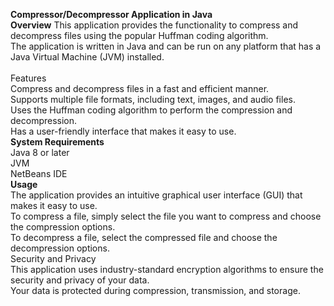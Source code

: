<b>Compressor/Decompressor Application in Java</b>
<br>
<b>Overview</b>
This application provides the functionality to compress and decompress files using the popular Huffman coding algorithm.
<br>
The application is written in Java and can be run on any platform that has a Java Virtual Machine (JVM) installed.
<br>
<br>
Features
<br>
Compress and decompress files in a fast and efficient manner.
<br>
Supports multiple file formats, including text, images, and audio files.
<br>
Uses the Huffman coding algorithm to perform the compression and decompression.
<br>
Has a user-friendly interface that makes it easy to use.
<br>
<b>System Requirements</b>
<br>
Java 8 or later
<br>
JVM
<br>
NetBeans IDE
<br>
</b>
<b>Usage</b>
<br>
The application provides an intuitive graphical user interface (GUI) that makes it easy to use. 
<br>
To compress a file, simply select the file you want to compress and choose the compression options.
<br>
To decompress a file, select the compressed file and choose the decompression options.
<br>
Security and Privacy
<br>
This application uses industry-standard encryption algorithms to ensure the security and privacy of your data. 
<br>Your data is protected during compression, transmission, and storage.
<br>

